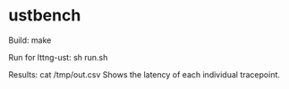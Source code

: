 # ustbench

Build:
make

Run for lttng-ust:
sh run.sh

Results:
cat /tmp/out.csv
Shows the latency of each individual tracepoint.
